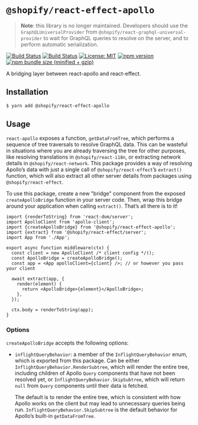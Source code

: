 # `@shopify/react-effect-apollo`

> **Note**: this library is no longer maintained. Developers should use the `GraphQLUniversalProvider` from `@shopify/react-graphql-universal-provider` to wait for GraphQL queries to resolve on the server, and to perform automatic serialization.

[![Build Status](https://github.com/Shopify/quilt/workflows/Node-CI/badge.svg?branch=master)](https://github.com/Shopify/quilt/actions?query=workflow%3ANode-CI)
[![Build Status](https://github.com/Shopify/quilt/workflows/Ruby-CI/badge.svg?branch=master)](https://github.com/Shopify/quilt/actions?query=workflow%3ARuby-CI)
[![License: MIT](https://img.shields.io/badge/License-MIT-green.svg)](LICENSE.md) [![npm version](https://badge.fury.io/js/%40shopify%2Freact-effect-apollo.svg)](https://badge.fury.io/js/%40shopify%2Freact-effect-apollo.svg) [![npm bundle size (minified + gzip)](https://img.shields.io/bundlephobia/minzip/@shopify/react-effect-apollo.svg)](https://img.shields.io/bundlephobia/minzip/@shopify/react-effect-apollo.svg)

A bridging layer between react-apollo and react-effect.

## Installation

```bash
$ yarn add @shopify/react-effect-apollo
```

## Usage

`react-apollo` exposes a function, `getDataFromTree`, which performs a sequence of tree traversals to resolve GraphQL data. This can be wasteful in situations where you are already traversing the tree for other purposes, like resolving translations in `@shopify/react-i18n`, or extracting network details in `@shopify/react-network`. This package provides a way of resolving Apollo’s data with just a single call of `@shopify/react-effect`’s `extract()` function, which will also extract all other server details from packages using `@shopify/react-effect`.

To use this package, create a new "bridge" component from the exposed `createApolloBridge` function in your server code. Then, wrap this bridge around your application when calling `extract()`. That’s all there is to it!

```tsx
import {renderToString} from 'react-dom/server';
import ApolloClient from 'apollo-client';
import {createApolloBridge} from '@shopify/react-effect-apollo';
import {extract} from '@shopify/react-effect/server';
import App from './App';

export async function middleware(ctx) {
  const client = new ApolloClient /* client config */();
  const ApolloBridge = createApolloBridge();
  const app = <App apolloClient={client} />; // or however you pass your client

  await extract(app, {
    render(element) {
      return <ApolloBridge>{element}</ApolloBridge>;
    },
  });

  ctx.body = renderToString(app);
}
```

### Options

`createApolloBridge` accepts the following options:

- `inflightQueryBehavior`: a member of the `InflightQueryBehavior` enum, which is exported from this package. Can be either `InflightQueryBehavior.RenderSubtree`, which will render the entire tree, including children of Apollo `Query` components that have not been resolved yet, or `InflightQueryBehavior.SkipSubtree`, which will return `null` from `Query` components until their data is fetched.

  The default is to render the entire tree, which is consistent with how Apollo works on the client but may lead to unnecessary queries being run. `InflightQueryBehavior.SkipSubtree` is the default behavior for Apollo’s built-in `getDataFromTree`.
